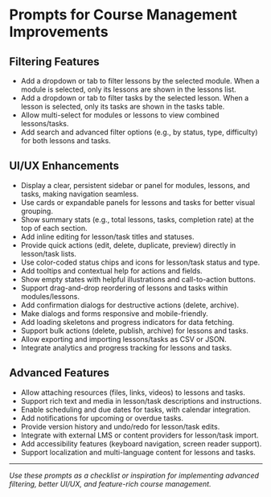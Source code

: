 # Prompts for Course Management Improvements

## Filtering Features

- Add a dropdown or tab to filter lessons by the selected module. When a module is selected, only its lessons are shown in the lessons list.
- Add a dropdown or tab to filter tasks by the selected lesson. When a lesson is selected, only its tasks are shown in the tasks table.
- Allow multi-select for modules or lessons to view combined lessons/tasks.
- Add search and advanced filter options (e.g., by status, type, difficulty) for both lessons and tasks.

## UI/UX Enhancements

- Display a clear, persistent sidebar or panel for modules, lessons, and tasks, making navigation seamless.
- Use cards or expandable panels for lessons and tasks for better visual grouping.
- Show summary stats (e.g., total lessons, tasks, completion rate) at the top of each section.
- Add inline editing for lesson/task titles and statuses.
- Provide quick actions (edit, delete, duplicate, preview) directly in lesson/task lists.
- Use color-coded status chips and icons for lesson/task status and type.
- Add tooltips and contextual help for actions and fields.
- Show empty states with helpful illustrations and call-to-action buttons.
- Support drag-and-drop reordering of lessons and tasks within modules/lessons.
- Add confirmation dialogs for destructive actions (delete, archive).
- Make dialogs and forms responsive and mobile-friendly.
- Add loading skeletons and progress indicators for data fetching.
- Support bulk actions (delete, publish, archive) for lessons and tasks.
- Allow exporting and importing lessons/tasks as CSV or JSON.
- Integrate analytics and progress tracking for lessons and tasks.

## Advanced Features

- Allow attaching resources (files, links, videos) to lessons and tasks.
- Support rich text and media in lesson/task descriptions and instructions.
- Enable scheduling and due dates for tasks, with calendar integration.
- Add notifications for upcoming or overdue tasks.
- Provide version history and undo/redo for lesson/task edits.
- Integrate with external LMS or content providers for lesson/task import.
- Add accessibility features (keyboard navigation, screen reader support).
- Support localization and multi-language content for lessons and tasks.

---

_Use these prompts as a checklist or inspiration for implementing advanced filtering, better UI/UX, and feature-rich course management._
